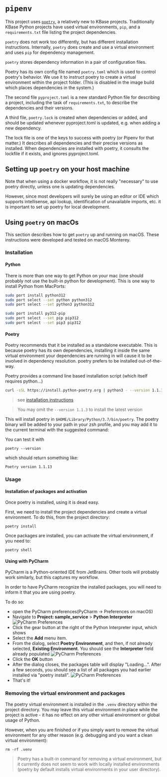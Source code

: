 # `pipenv`

This project uses [`poetry`](https://python-poetry.org), a relatively new to KBase projects. Traditionally KBase Python projects have used virtual environments, `pip`, and a `requirements.txt` file listing the project dependencies.

`poetry` does not work too differently, but has different installation instructions. Internally, `poetry` does create and use a virtual environment and uses `pip` for dependency management.

`poetry` stores dependency information in a pair of configuration files.

Poetry has its own config file named `poetry.toml` which is used to control poetry's behavior. We use it to instruct poetry to create a virtual environment within the project folder. (This is disabled in the image build which places dependencies in the system.)

The second file `pyproject.toml` is a new standard Python file for describing a project, including the task of `requirements.txt`, to describe the dependencies and their versions.

A third file, `poetry.lock` is created when dependencies or added, and should be updated whenever pyproject.toml is updated, e.g. when adding a new dependency.

The lock file is one of the keys to success with poetry (or Pipenv for that matter.) It describes all dependencies and their precise versions as installed. When dependencies are installed with poetry, it consults the lockfile if it exists, and ignores pyproject.toml.

## Setting up `poetry` on your host machine

Note that when using a docker workflow, it is not really "necessary" to use poetry directly, unless one is updating dependencies.

However, since most developers will surely be using an editor or IDE which supports intellisense, api lookup, identification of unavailable imports, etc. it is important to set up poetry for local development.

## Using `poetry` on macOs

This section describes how to get `poetry` up and running on macOS. These instructions were developed and tested on macOS Monterey.

### Installation

#### Python

There is more than one way to get Python on your mac (one should probably not use the built-in python for development). This is one way to install Python from MacPorts:

```sh
sudo port install python312
sudo port select --set python python312
sudo port select --set python3 python312

sudo port install py312-pip
sudo port select --set pip pip312
sudo port select --set pip3 pip312
```

#### Poetry

Poetry recommends that it be installed as a standalone executable. This is because poetry has its own dependencies, installing it inside the same virtual environment your dependencies are running in will cause it to be involved in dependency resolution. poetry prefers to be installed out-of-the-way.

Poetry provides a command line based installation script (which itself requires python...)

```bash
curl -sSL https://install.python-poetry.org | python3 - --version 1.1.13
```

> see [installation instructions](https://python-poetry.org/docs/master/#installing-with-the-official-installer)

> You may omit the `--version 1.1.3` to install the latest version

This will install poetry in `$HOME/Library/Python/3.7/bin/poetry`. The poetry binary will be added to your path in your zsh profile, and you may add it to the current terminal with the suggested command:

You can test it with

```shell
poetry --version
```

which should return something like:

```shell
Poetry version 1.1.13
```

### Usage

#### Installation of packages and activation

Once poetry is installed, using it is dead easy.

First, we need to install the project dependencies and create a virtual environment. To do this, from the project directory:

```shell
poetry install
```

Once packages are installed, you can activate the virtual environment, if you need to:

```shell
poetry shell
```

#### Using with PyCharm

PyCharm is a Python-oriented IDE from JetBrains. Other tools will probably work similarly, but this captures my workflow.

In order to have PyCharm recognize the installed packages, you will need to inform it that you are using poetry.

To do so:

- open the PyCharm preferences(PyCharm -> Preferences on macOS)
- Navigate to **Project: sample_service** > **Python Interpreter**
  ![PyCharm Preferences](pycharm-interpreter-none.png)
- Click the gear button at the right of the Python Interpreter input, which shows **<No Interpreter>**
- Select the **Add** menu item.
- From the dialog, select **Poetry Environment**, and then, if not already selected, **Existing Environment**. You should see the **Interpreter** field already populated
  ![PyCharm Preferences](pycharm-interpreter-poetry.png)
- Click the **OK** button
- After the dialog closes, the packages table will display "Loading...". After a few seconds, you should see a list of all packages you had earlier installed via "poetry install".
  ![PyCharm Preferences](pycharm-interpreter.png)
- That's it!

### Removing the virtual environment and packages

The poetry virtual environment is installed in the `.venv` directory within the project directory. You may leave this virtual environment in place while the project is active - it has no effect on any other virtual environment or global usage of Python.

However, when you are finished or if you simply want to remove the virtual environment for any other reason (e.g. debugging and you want a clean virtual environment):

```shell
rm -rf .venv
```

> Poetry has a built-in command for removing a virtual environment, but it currently does not seem to work with locally installed environments (poetry by default installs virtual environments in your user directory).
